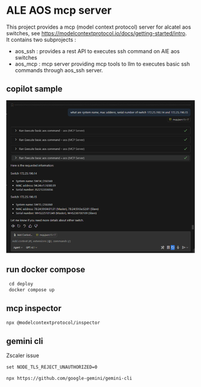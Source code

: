 
# ALE AOS mcp server 

This project provides a mcp (model context protocol) server for alcatel aos switches, see https://modelcontextprotocol.io/docs/getting-started/intro.  
It contains two subprojects :
 - aos_ssh : provides a rest API to executes ssh command on AlE aos switches
 - aos_mcp : mcp server providing mcp tools to llm to executes basic ssh commands through aos_ssh server.  


 ## copilot sample

![Example with copilot](pictures/copilot.png)


## run docker compose

```  
 cd deploy
 docker compose up 
``` 

## mcp inspector

```  
npx @modelcontextprotocol/inspector
```  


## gemini cli

Zscaler issue
``` 
set NODE_TLS_REJECT_UNAUTHORIZED=0
``` 

``` 
npx https://github.com/google-gemini/gemini-cli
``` 